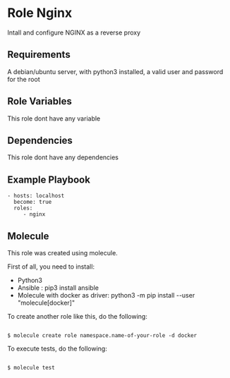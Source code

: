 # Role Nginx

Intall and configure NGINX as a reverse proxy

## Requirements

A debian/ubuntu server, with python3 installed, a valid user and password for the root

## Role Variables

This role dont have any variable

## Dependencies

This role dont have any dependencies

## Example Playbook

    - hosts: localhost
      become: true
      roles:
         - nginx

## Molecule

This role was created using molecule.

First of all, you need to install:

- Python3
- Ansible : pip3 install ansible
- Molecule with docker as driver: python3 -m pip install --user "molecule[docker]"

To create another role like this, do the following:

```shell

$ molecule create role namespace.name-of-your-role -d docker

```

To execute tests, do the following:

```shell

$ molecule test

```
